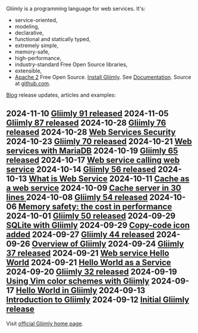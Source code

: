 Gliimly is a programming language for web services\. It's:
* service\-oriented, 
* modeling, 
* declarative, 
* functional and statically typed, 
* extremely simple,
* memory\-safe, 
* high\-performance,
* industry\-standard Free Open Source libraries,
* extensible,
* [Apache 2](http://gliimly.github.io//license.html) Free Open Source\.
[Install Gliimly](http://gliimly.github.io//install.html)\. See [Documentation](http://gliimly.github.io//documentation.html)\. Source at [github\.com](https://github.com/gliimly/gliimly)\. 

[Blog](https://gliimly.blogspot.com/) release updates, articles and examples:

2024\-11\-10 [Gliimly 91 released](https://gliimly.blogspot.com/2024/11/gliimly-91-released.html)
2024\-11\-05 [Gliimly 87 released](https://gliimly.blogspot.com/2024/11/gliimly-87-released.html)
2024\-10\-28 [Gliimly 76 released](https://gliimly.blogspot.com/2024/10/gliimly-76-released.html)
2024\-10\-28 [Web Services Security](https://gliimly.blogspot.com/2024/10/web-services-security.html)
2024\-10\-23 [Gliimly 70 released](https://gliimly.blogspot.com/2024/10/gliimly-70-released.html)
2024\-10\-21 [Web services with MariaDB](https://gliimly.blogspot.com/2024/10/web-service-with-mariadb.html)
2024\-10\-19 [Gliimly 65 released](https://gliimly.blogspot.com/2024/10/gliimly-65-released.html)
2024\-10\-17 [Web service calling web service](https://gliimly.blogspot.com/2024/10/web-service-calling-web-service.html)
2024\-10\-14 [Gliimly 56 released](https://gliimly.blogspot.com/2024/10/gliimly-56-released.html)
2024\-10\-13 [What is Web Service](https://gliimly.blogspot.com/2024/10/what-is-web-service.html)
2024\-10\-11 [Cache as a web service](https://gliimly.blogspot.com/2024/10/cache-as-web-service.html)
2024\-10\-09 [Cache server in 30 lines ](https://gliimly.blogspot.com/2024/10/cache-server-as-web-service-in-30-lines.html)
2024\-10\-08 [Gliimly 54 released](https://gliimly.blogspot.com/2024/10/gliimly-54-released.html)
2024\-10\-06 [Memory safety: the cost in performance](https://gliimly.blogspot.com/2024/10/memory-safety-cost-in-performance.html)
2024\-10\-01 [Gliimly 50 released](https://gliimly.blogspot.com/2024/10/gliimly-50-released.html)
2024\-09\-29 [SQLite with Gliimly](https://gliimly.blogspot.com/2024/09/sqlite-with-gliimly.html)
2024\-09\-29 [Copy\-code icon added](https://gliimly.blogspot.com/2024/09/copy-code-icon-added.html)
2024\-09\-27 [Gliimly 44 released](https://gliimly.blogspot.com/2024/09/gliimly-44-released.html)
2024\-09\-26 [Overview of Gliimly](https://gliimly.blogspot.com/2024/09/overview-of-gliimly.html)
2024\-09\-24 [Gliimly 37 released](https://gliimly.blogspot.com/2024/09/gliimly-37-released.html)
2024\-09\-21 [Web service Hello World](https://gliimly.blogspot.com/2024/09/web-service-hello-world.html)
2024\-09\-21 [Hello World as a Service](https://gliimly.blogspot.com/2024/09/hello-world-as-service.html)
2024\-09\-20 [Gliimly 32 released](https://gliimly.blogspot.com/2024/09/gliimly-32-released.html)
2024\-09\-19 [Using Vim color schemes with Gliimly](https://gliimly.blogspot.com/2024/09/using-vim-color-schemes-with-gliimly.html)
2024\-09\-17 [Hello World in Gliimly](https://gliimly.blogspot.com/2024/09/hello-world-in-gliimly.html)
2024\-09\-13 [Introduction to Gliimly](https://gliimly.blogspot.com/2024/09/introduction-to-gliim-body-html.html)
2024\-09\-12 [Initial Gliimly release](https://gliimly.blogspot.com/2024/09/12-is-initial-gliim-release-formerly.html)
---
Visit [official Gliimly home page](http://gliimly.github.io).


